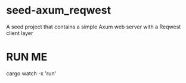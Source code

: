 # seed-axum_reqwest
A seed project that contains a simple Axum web server with a Reqwest client layer

# RUN ME
cargo watch -x 'run'